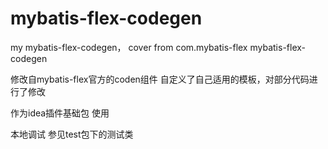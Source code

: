 # mybatis-flex-codegen
my mybatis-flex-codegen， cover from  com.mybatis-flex mybatis-flex-codegen

修改自mybatis-flex官方的coden组件 自定义了自己适用的模板，对部分代码进行了修改

作为idea插件基础包 使用

本地调试 参见test包下的测试类
